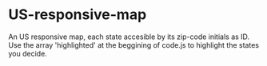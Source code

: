 US-responsive-map
=================

An US responsive map, each state accesible by its zip-code initials as ID.
Use the array 'highlighted' at the beggining of code.js to highlight the states you decide.
